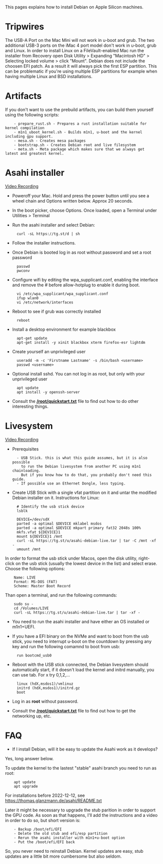 This pages explains how to install Debian on Apple Silicon machines.

# Tripwires
The USB-A Port on the Mac Mini will not work in u-boot and grub.  The two
additional USB-3 ports on the iMac 4 port model don't work in u-boot, grub
and Linux. In order to install Linux on a FileVault-enabled Mac run the
installer from Recovery open Disk Utility > Expanding "Macintosh HD" >
Selecting locked volume > click "Mount". Debian does not include the choosen
EFI patch. As a result it will always pick the first ESP partition. This can be
problematic if you're using multiple ESP partitions for example when having
multiple Linux and BSD installations.

# Artifacts
If you don't want to use the prebuild artifacts, you can build them yourself
using the following scripts:

        - prepare_rust.sh - Prepares a rust installation suitable for kernel compilation
        - m1n1_uboot_kernel.sh - Builds m1n1, u-boot and the kernel including gpu support.
        - mesa.sh - Creates mesa packages
        - bootstrap.sh - Creates Debian root and live filesystem
        - meta.sh - Meta package which makes sure that we always get latest and greatest kernel.

# Asahi installer

[Video Recording](https://tg.st/u/debian_asahi_installer.mp4)

* Poweroff your Mac. Hold and press the power button until you see a wheel chain and Options written below. Approx 20 seconds.

* In the boot picker, choose Options. Once loaded, open a Terminal under Utilities > Terminal

* Run the asahi installer and select Debian:

        curl -sL https://tg.st/d | sh

* Follow the installer instructions.

* Once Debian is booted log in as root without password and set a root password

        passwd
        pwconv

* Configure wifi by editing the wpa_supplicant.conf, enabling the interface and remove the # before allow-hotplug to enable it during boot.

        vi /etc/wpa_supplicant/wpa_supplicant.conf
        ifup wlan0
        vi /etc/network/interfaces

* Reboot to see if grub was correctly installed

        reboot

* Install a desktop environment for example blackbox

        apt-get update
        apt-get install -y xinit blackbox xterm firefox-esr lightdm

* Create yourself an unprivileged user

        useradd -m -c 'Firstname Lastname' -s /bin/bash <username>
        passwd <username>

* Optional install sshd. You can not log in as root, but only with your unprivileged user

        apt update
        apt install -y openssh-server

* Consult the **[/root/quickstart.txt](https://git.zerfleddert.de/cgi-bin/gitweb.cgi/m1-debian/blob_plain/refs/heads/master:/files/quickstart.txt)** file to find out how to do other interesting things.

# Livesystem

[Video Recording](https://tg.st/u/live.mp4)

* Prerequisites

        - USB Stick. this is what this guide assumes, but it is also possible
          to run the Debian livesystem from another PC using m1n1 chainloading.
          But if you know how to do that, you probably don't need this guide.
        - If possible use an Ethernet Dongle, less typing.

* Create USB Stick with a single vfat partition on it and untar the modified Debian installer on it. Instructions for Linux:

        # Identify the usb stick device
        lsblk

        DEVICE=/dev/sdX
        parted -a optimal $DEVICE mklabel msdos
        parted -a optimal $DEVICE mkpart primary fat32 2048s 100%
        mkfs.vfat ${DEVICE}1
        mount ${DEVICE}1 /mnt
        curl -sL https://tg.st/u/asahi-debian-live.tar | tar -C /mnt -xf -
        umount /mnt

In order to format the usb stick under Macos, open the disk utility, right-click on the usb stick (usually the lowest device in the list) and select erase. Choose the following options:

        Name: LIVE
        Format: MS-DOS (FAT)
        Scheme: Master Boot Record

Than open a terminal, and run the following commands:

        sudo su -
        cd /Volumes/LIVE
        curl -sL https://tg.st/u/asahi-debian-live.tar | tar -xf -

* You need to run the asahi installer and have either an OS installed or m1n1+UEFI.

* If you have a EFI binary on the NVMe and want to boot from the usb stick, you need to interrupt u-boot on the countdown by pressing any key and run the following comamnd to boot from usb:

        run bootcmd_usb0

* Reboot with the USB stick connected, the Debian livesystem should automatically start, if it doesn't load the kernel and initrd manually, you can use tab. For x try 0,1,2,...

        linux (hdX,msdos1)/vmlinuz
        initrd (hdX,msdos1)/initrd.gz
        boot

* Log in as **root** without password.

* Consult the **[/root/quickstart.txt](https://git.zerfleddert.de/cgi-bin/gitweb.cgi/m1-debian/blob_plain/refs/heads/master:/files/quickstart.txt)** file to find out how to get the networking up, etc.

# FAQ

* If I install Debian, will it be easy to update the Asahi work as it develops?

Yes, long answer below.

To update the kernel to the lastest "stable" asahi branch you need to run
as root:

        apt update
        apt upgrade

For installations before 2022-12-12, see <https://thomas.glanzmann.de/asahi/README.txt>

Later it might be necessary to upgrade the stub parition in order to
support the GPU code. As soon as that happens, I'll add the
instructions and a video in order to do so, but short version is:

        - Backup /boot/efi/EFI
        - Delete the old stub and efi/esp partition
        - Rerun the asahi installer with m1n1+u-boot option
        - Put the /boot/efi/EFI back

So, you never need to reinstall Debian. Kernel updates are easy, stub
updates are a little bit more cumbersome but also seldom.
